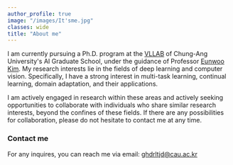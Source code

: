 ```yaml
---
author_profile: true
image: "/images/It'sme.jpg"
classes: wide
title: "About me"
---
```


I am currently pursuing a Ph.D. program at the [VLLAB](https://vllab.cau.ac.kr/) of Chung-Ang University's AI Graduate School, under the guidance of Professor [Eunwoo Kim](https://vllab.cau.ac.kr/members/professor/). My research interests lie in the fields of deep learning and computer vision. Specifically, I have a strong interest in multi-task learning, continual learning, domain adaptation, and their applications.<br>


I am actively engaged in research within these areas and actively seeking opportunities to collaborate with individuals who share similar research interests, beyond the confines of these fields. If there are any possibilities for collaboration, please do not hesitate to contact me at any time.


### Contact me
For any inquires, you can reach me via email: [ghdrltjd@cau.ac.kr](mailto:ghdrltjd@cau.ac.kr)



